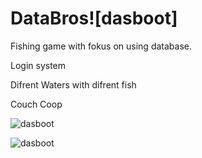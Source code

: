 # DataBros![dasboot]


Fishing game with fokus on using database.

Login system 

Difrent Waters with difrent fish

Couch Coop



![dasboot](https://user-images.githubusercontent.com/22060104/160798473-cefcabf5-b9a2-44c0-976a-371af01ca2c8.png)


![dasboot](https://user-images.githubusercontent.com/22060104/160798505-c432eaa5-d558-4ecd-b2b6-fd8f1acfd1fe.PNG)
